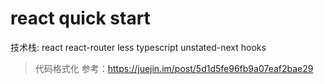 # react quick start
技术栈: react react-router less typescript unstated-next hooks

> 代码格式化 参考：https://juejin.im/post/5d1d5fe96fb9a07eaf2bae29